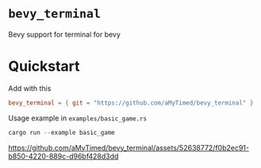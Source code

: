 # `bevy_terminal`

Bevy support for terminal for bevy

# Quickstart

Add with this
```toml
bevy_terminal = { git = "https://github.com/aMyTimed/bevy_terminal" }
```

Usage example in `examples/basic_game.rs`

```rust
cargo run --example basic_game
```

https://github.com/aMyTimed/bevy_terminal/assets/52638772/f0b2ec91-b850-4220-889c-d96bf428d3dd


